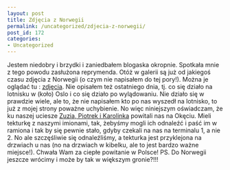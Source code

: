 ```yaml
---
layout: post
title: Zdjęcia z Norwegii
permalink: /uncategorized/zdjecia-z-norwegii/
post_id: 172
categories: 
- Uncategorized
---
```


Jestem niedobry i brzydki i zaniedbałem blogaska okropnie. Spotkała mnie z tego powodu zasłużona reprymenda. Otóż w galerii są już od jakiegoś czasu zdjęcia z Norwegii (o czym nie napisałem do tej pory!). Można je oglądać tu : 
[zdjęcia](http://www.iwasz.pl/galeria/v/Norwegia2009/). Nie opisałem też ostatniego dnia, tj. co się działo na lotnisku w (koło) Oslo i co się działo po wylądowaniu. Nie działo się w prawdzie wiele, ale to, że nie napisałem kto po nas wyszedł na lotnisko, to już z mojej strony poważne uchybienie. No więc niniejszym oświadczam, że ku naszej uciesze 
[Zuzia, Piotrek i Karolinka](http://www.iwasz.pl/galeria/v/Norwegia2009/dzien22/img_9178-small.jpg.html) powitali nas na Okęciu. Mieli tekturkę z naszymi imionami, tak, żebyśmy mogli ich odnaleźć i paść im w ramiona i tak by się pewnie stało, gdyby czekali na nas na terminalu 1, a nie 2. No ale szczęśliwie się odnaleźliśmy, a tekturka jest przyklejona na drzwiach u nas (no na drzwiach w kibelku, ale to jest bardzo ważne miejsce!). Chwała Wam za ciepłe powitanie w Polsce! PS. Do Norwegii jeszcze wrócimy i może by tak w większym gronie?!!!